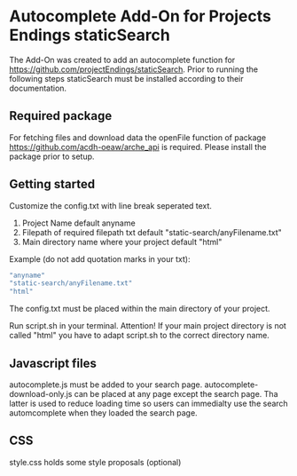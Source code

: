 # Autocomplete Add-On for Projects Endings staticSearch

The Add-On was created to add an autocomplete function for https://github.com/projectEndings/staticSearch. Prior to running the following steps staticSearch must be installed according to their documentation.

## Required package

For fetching files and download data the openFile function of package https://github.com/acdh-oeaw/arche_api is required.
Please install the package prior to setup. 

## Getting started

Customize the config.txt with line break seperated text.

1. Project Name default anyname
2. Filepath of required filepath txt default "static-search/anyFilename.txt"
3. Main directory name where your project default "html"

Example (do not add quotation marks in your txt):

```javascript
"anyname"
"static-search/anyFilename.txt"
"html"
```

The config.txt must be placed within the main directory of your project.

Run script.sh in your terminal. Attention! If your main project directory is not called "html" you have to adapt script.sh to the correct directory name.

## Javascript files

autocomplete.js must be added to your search page.
autocomplete-download-only.js can be placed at any page except the search page. 
Tha latter is used to reduce loading time so users can immedialty use the search automcomplete when they loaded the search page. 

## CSS

style.css holds some style proposals (optional)
